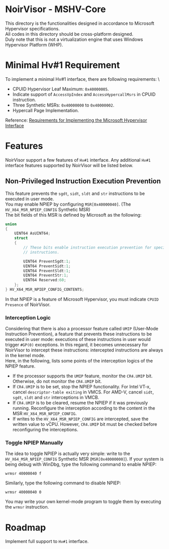 # NoirVisor - MSHV-Core
This directory is the functionalities designed in accordance to Microsoft Hypervisor specifications. \
All codes in this directory should be cross-platform designed. \
Duly note that this is not a virtualization engine that uses Windows Hypervisor Platform (WHP).

# Minimal Hv#1 Requirement
To implement a minimal Hv#1 interface, there are following requirements: \
- CPUID Hypervisor Leaf Maximum: `0x40000005`.
- Indicate support of `AccessVpIndex` and `AccessHypercallMsrs` in CPUID instruction.
- Three Synthetic MSRs: `0x40000000` to `0x40000002`.
- Hypercall Page Implementation.

Reference: [Requirements for Implementing the Microsoft Hypervisor Interface](https://raw.githubusercontent.com/MicrosoftDocs/Virtualization-Documentation/master/tlfs/Requirements%20for%20Implementing%20the%20Microsoft%20Hypervisor%20Interface.pdf)

# Features
NoirVisor support a few features of `Hv#1` interface. Any additional `Hv#1` interface features supported by NoirVisor will be listed below.

## Non-Privileged Instruction Execution Prevention
This feature prevents the `sgdt`, `sidt`, `sldt` and `str` instructions to be executed in user mode. \
You may enable NPIEP by configuring `MSR[0x40000040]`. (The `HV_X64_MSR_NPIEP_CONFIG` Synthetic MSR) \
The bit fields of this MSR is defined by Microsoft as the following:
```C
union
{
    UINT64 AsUINT64;
    struct
    {
        // These bits enable instruction execution prevention for specific
        // instructions.

        UINT64 PreventSgdt:1;
        UINT64 PreventSidt:1;
        UINT64 PreventSldt:1;
        UINT64 PreventStr:1;
        UINT64 Reserved:60;
    };
} HV_X64_MSR_NPIEP_CONFIG_CONTENTS;
```
In that NPIEP is a feature of Microsoft Hypervisor, you must indicate `CPUID Presence` of NoirVisor.

### Interception Logic
Considering that there is also a processor feature called `UMIP` (User-Mode Instruction Prevention), a feature that prevents these instructions to be executed in user mode: executions of these instructions in user would trigger `#GP(0)` exceptions. In this regard, it becomes unnecessary for NoirVisor to intercept these instructions: intercepted instructions are always in the kernel mode. \
Here, in the following, lists some points of the interception logics of the NPIEP feature.

- If the processor supports the `UMIP` feature, monitor the `CR4.UMIP` bit. Otherwise, do not monitor the `CR4.UMIP` bit.
- If `CR4.UMIP` is to be set, stop the NPIEP functionality. For Intel VT-x, cancel `descriptor-table exiting` in VMCS. For AMD-V, cancel `sidt`, `sgdt`, `sldt` and `str` interceptions in VMCB.
- If `CR4.UMIP` is to be cleared, resume the NPIEP if it was previously running. Reconfigure the interception according to the content in the MSR `HV_X64_MSR_NPIEP_CONFIG`.
- If writes to the `HV_X64_MSR_NPIEP_CONFIG` are intercepted, save the written value to vCPU. However, `CR4.UMIP` bit must be checked before reconfiguring the interceptions.

### Toggle NPIEP Manually
The idea to toggle NPIEP is actually very simple: write to the `HV_X64_MSR_NPIEP_CONFIG` Synthetic MSR (`MSR[0x40000000]`). If your system is being debug with WinDbg, type the following command to enable NPIEP:
```
wrmsr 40000040 f
```
Similarly, type the following command to disable NPIEP:
```
wrmsr 40000040 0
```
You may write your own kernel-mode program to toggle them by executing the `wrmsr` instruction.

# Roadmap
Implement full support to `Hv#1` interface.